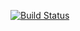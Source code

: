 [![Build Status](https://app.travis-ci.com/eavasil/ci.svg?branch=master)](https://travis-ci.org/codecov/example-java)